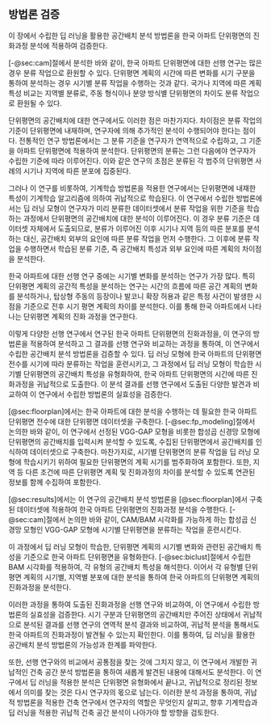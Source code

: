 ## 방법론 검증

이 장에서 수립한
딥 러닝을 활용한 공간배치 분석 방법론을
한국 아파트 단위평면의 진화과정 분석에 적용하여 검증한다.

[-@sec:cam]절에서 분석한 바와 같이,
한국 아파트 단위평면에 대한 선행 연구는
많은 경우 분류 작업으로 환원할 수 있다.
단위평면 계획의 시간에 따른 변화를
시기 구분을 통하여 분석하는 경우
시기별 분류 작업을 수행하는 것과 같다.
국가나 지역에 따른 계획 특성 비교는
지역별 분류로,
주동 형식이나 분양 방식별 단위평면의 차이도
분류 작업으로 환원될 수 있다.

단위평면의 공간배치에 대한 연구에서도
이러한 점은 마찬가지다.
차이점은 분류 작업의 기준이 단위평면에 내재하며,
연구자에 의해 추가적인 분석이 수행되어야 한다는 점이다.
전통적인 연구 방법론에서는
그 분류 기준을 연구자가 연역적으로 수립하고,
그 기준을 아파트 단위평면에 적용하여 분석한다.
단위평면의 분류는 그런 다음에야
연구자가 수립한 기준에 따라 이루어진다.
이와 같은 연구의 초점은
분류된 각 범주의 단위평면 사례의
시기나 지역에 따른 분포에 집중된다.

그러나 이 연구를 비롯하여,
기계학습 방법론을 적용한 연구에서는
단위평면에 내재한 특성이
기계학습 알고리즘에 의하여 귀납적으로 학습된다.
이 연구에서 수립한 방법론에서는
딥 러닝 모형이
연구자가 미리 분류한 데이터셋에서
분류 작업을 위한 기준을 학습하는 과정에서
단위평면의 공간배치에 대한 분석이
이루어진다.
이 경우 분류 기준은 데이터셋 자체에서 도출되므로,
분류가 이루어진 이후 시기나 지역 등의 따른 분포를 분석하는 대신,
공간배치 외부의 요인에 따른 분류 작업을 먼저 수행한다.
그 이후에 분류 작업을 수행하면서 학습된 분류 기준,
즉 공간배치 특성과 외부 요인에 따른 계획의 차이점을 분석한다.

한국 아파트에 대한 선행 연구 중에는
시기별 변화를 분석하는 연구가 가장 많다.
특히 단위평면 계획의 공간적 특성을 분석하는 연구는
시간의 흐름에 따른 공간 계획의 변화를 분석하거나,
탑상형 주동의 등장이나 발코니 확장 허용과 같은
특정 사건이 발생한 시점을 기준으로
전후 시기 평면 계획의 차이를 분석한다.
이를 통해 한국 아파트에서 나타나는
단위평면 계획의 진화 과정을 연구한다.

이렇게 다양한 선행 연구에서 연구된
한국 아파트 단위평면의 진화과정을,
이 연구의 방법론을 적용하여 분석하고
그 결과를 선행 연구와 비교하는 과정을 통하여,
이 연구에서 수립한 공간배치 분석 방법론을 검증할 수 있다.
딥 러닝 모형에
한국 아파트의 단위평면 전수를
시기에 따라 분류하는 작업을 훈련시키고,
그 과정에서 딥 러닝 모형이 학습한
시기별 단위평면의 공간배치 특성을 유형화하여,
한국 아파트 단위평면의
시간에 따른 진화과정을 귀납적으로 도출한다.
이 분석 결과를 선행 연구에서 도출된 다양한 발견과 비교하여
이 연구에서 수립한 방법론의 실효성을 검증한다.

[@sec:floorplan]에서는
한국 아파트에 대한 분석을 수행하는 데 필요한
한국 아파트 단위평면 전수에 대한 단위평면 데이터셋을 구축한다.
[-@sec:fp_modeling]절에서 논의한 바와 같이,
이 연구에서 선정된 VGG-GAP 모형을 비롯한
합성곱 신경망 모형에
단위평면의 공간배치를 입력시켜 분석할 수 있도록,
수집된 단위평면에서 공간배치를 인식하여 데이터셋으로 구축한다.
마찬가지로,
시기별 단위평면의 분류 작업을
딥 러닝 모형에 학습시키기 위하여 필요한
단위평면의 계획 시기를 범주화하여 포함한다.
또한,
지역 등 다른 조건에 따른
단위평면 계획 및 진화과정의 차이를 분석할 수 있도록
연관된 정보를 함께 수집하여 포함한다.

[@sec:results]에서는
이 연구의 공간배치 분석 방법론을
[@sec:floorplan]에서 구축된 데이터셋에 적용하여
한국 아파트 단위평면의 진화과정 분석을 수행한다.
[-@sec:cam]절에서 논의한 바와 같이,
CAM/BAM 시각화를 가능하게 하는 합성곱 신경망 모형인
VGG-GAP 모형에
시기별 단위평면을 분류하는 작업을 훈련시킨다.

이 과정에서 딥 러닝 모형이 학습한,
단위평면 계획의 시기별 변화와 관련된
공간배치 특성을 기준으로
한국 아파트 단위평면을 유형화한다.
[-@sec:biclust]절에서 수립한
BAM 시각화를 적용하여,
각 유형의 공간배치 특성을 해석한다.
이어서
각 유형별 단위평면 계획의
시기별, 지역별 분포에 대한 분석을 통하여
한국 아파트의 단위평면 계획의 진화과정을 분석한다.

이러한 과정을 통하여 도출된 진화과정을
선행 연구와 비교하여,
이 연구에서 수립한 방법론의 실효성을 검증한다.
시기 구분과 단위평면의 공간배치만 주어진 상태에서
귀납적으로 분석된 결과를
선행 연구의 연역적 분석 결과와 비교하여,
귀납적 분석을 통해서도
한국 아파트의 진화과정이 발견될 수 있는지 확인한다.
이를 통하여,
딥 러닝을 활용한 공간배치 분석 방법론의 가능성과 한계를 파악한다.

또한, 선행 연구와의 비교에서 공통점을 찾는 것에 그치지 않고,
이 연구에서 개발한 귀납적인 건축 공간 분석 방법론을 통하여
새롭게 발견된 내용에 대해서도 분석한다.
이 연구에서 딥 러닝을 적용한 분석은 단위평면 유형화에서 끝나고,
귀납적으로 정리된 정보에서 의미를 찾는 것은 다시 연구자의 몫으로 남는다.
이러한 분석 과정을 통하여,
귀납적 방법론을 적용한 건축 연구에서 연구자의 역할은 무엇인지 살피고,
향후 기계학습과 딥 러닝을 적용한
귀납적 건축 공간 분석이 나아가야 할 방향을 검토한다.
